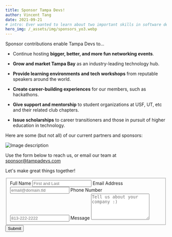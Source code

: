 ```yaml
---
title: Sponsor Tampa Devs!
author: Vincent Tang
date: 2021-09-21
# intro: Ever wanted to learn about two important skills in software development? We presented this topic over at one of our sponsor companies, ReliaQuest!
hero_img: /_assets/img/sponsors_yo3.webp
---
```


Sponsor contributions enable Tampa Devs to…

- Continue hosting **bigger, better, and more fun networking events**.

- **Grow and market Tampa Bay** as an industry-leading technology hub.

- **Provide learning environments and tech workshops** from reputable speakers around the world.

- **Create career-building experiences** for our members, such as hackathons.

- **Give support and mentorship** to student organizations at USF, UT, etc and their related club chapters.

- **Issue scholarships** to career transitioners and those in pursuit of higher education in technology.


Here are some (but not all) of our current partners and sponsors:

![Image description](/_assets/img/pages/list-sponsors.webp)

Use the form below to reach us, or email our team at [sponsor@tampadevs.com](mailto:sponsor@tampadevs.com)

Let's make great things together!

<form class="formspree" id="fs-frm" name="simple-contact-form" accept-charset="utf-8" action="https://formspree.io/f/xknenrnk" method="post">
  <fieldset id="fs-frm-inputs">
    <label for="full-name">Full Name</label>
    <input type="text" name="name" id="full-name" placeholder="First and Last" required="">
    <label for="email-address">Email Address</label>
    <input type="email" name="_replyto" id="email-address" placeholder="email@domain.tld" required="">
    <label for="phone-number">Phone Number</label>
    <input type="text" name="phone-number" id="phone-number" placeholder="813-222-2222" required="">
    <label for="message">Message</label>
    <textarea rows="5" name="message" id="message" placeholder="Tell us about your company :)" required=""></textarea>
    <input type="hidden" name="_subject" id="email-subject" value="Contact Form Submission">
  </fieldset>
  <input type="submit" value="Submit">
</form>